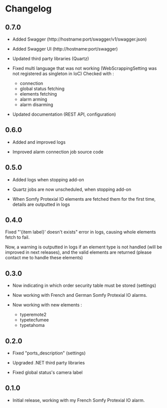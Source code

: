 # Changelog

## 0.7.0

- Added Swagger (http://hostname:port/swagger/v1/swagger.json)
- Added Swagger UI (http://hostname:port/swagger)
- Updated third party libraries (Quartz)
- Fixed multi language that was not working (WebScrappingSetting was not registered as singleton in IoC)
  Checked with :

  - connection
  - global status fetching
  - elements fetching
  - alarm arming
  - alarm disarming
- Updated documentation (REST API, configuration)

## 0.6.0

- Added and improved logs

- Improved alarm connection job source code

## 0.5.0

- Added logs when stopping add-on

- Quartz jobs are now unscheduled, when stopping add-on

- When Somfy Protexial IO elements are fetched them for the first time, details are outputted in logs

## 0.4.0

Fixed "'{item label}' doesn't exists" error in logs, causing whole elements fetch to fail.

Now, a warning is outputted in logs if an element type is not handled (will be improved in next releases), and the valid elements are returned (please contact me to handle these elements)

## 0.3.0

- Now indicating in which order security table must be stored (settings)

- Now working with French and German Somfy Protexial IO alarms.

- Now working with new elements :
  - typeremote2
  - typetecfumee
  - typetahoma

## 0.2.0

- Fixed "ports_description" (settings)

- Upgraded .NET third party libraries

- Fixed global status's camera label

## 0.1.0

- Initial release, working with my French Somfy Protexial IO alarm.


